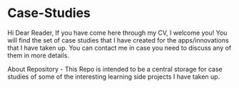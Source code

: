 # Case-Studies
Hi Dear Reader,
If you have come here through my CV, I welcome you!
You will find the set of case studies that I have created for the apps/innovations that I have taken up.
You can contact me in case you need to discuss any of them in more details.

About Repository - 
This Repo is intended to be a central storage for case studies of some of the interesting learning side projects I have taken up.

